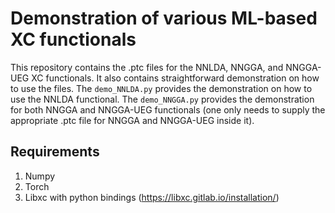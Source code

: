 # Demonstration of various ML-based XC functionals
This repository contains the .ptc files for the NNLDA, NNGGA, and NNGGA-UEG XC functionals. It also contains straightforward demonstration on how to use the files. The `demo_NNLDA.py` provides the demonstration on how to use the NNLDA functional. The `demo_NNGGA.py` provides the demonstration for both NNGGA and NNGGA-UEG functionals (one only needs to supply the appropriate .ptc file for NNGGA and NNGGA-UEG inside it). 
## Requirements
1. Numpy
2. Torch
3. Libxc with python bindings (https://libxc.gitlab.io/installation/)
